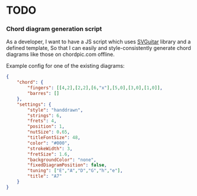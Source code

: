 # TODO

### Chord diagram generation script
As a developer,
I want to have a JS script which uses [SVGuitar](https://github.com/omnibrain/svguitar)
library and a defined template,
So that I can easily and style-consistently generate chord diagrams like those on chordpic.com offline.

Example config for one of the existing diagrams:
```json
{
    "chord": {
        "fingers": [[4,2],[2,2],[6,"x"],[5,0],[3,0],[1,0]],
        "barres": []
    },
    "settings": {
        "style": "handdrawn",
        "strings": 6,
        "frets": 4,
        "position": 1,
        "nutSize": 0.65,
        "titleFontSize": 48,
        "color": "#000",
        "strokeWidth": 3,
        "fretSize": 1.6,
        "backgroundColor": "none",
        "fixedDiagramPosition": false,
        "tuning": ["E","A","D","G","h","e"],
        "title": "A7"
    }
}
```

